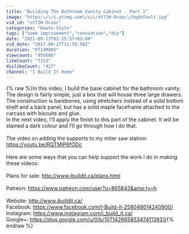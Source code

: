 ```yaml
---
title: "Building The Bathroom Vanity Cabinet - Part 1"
image: "https:\/\/i.ytimg.com\/vi\/oY73H-Ocooc\/hqdefault.jpg"
vid_id: "oY73H-Ocooc"
categories: "Howto-Style"
tags: ["home improvement","renovation","diy"]
date: "2021-09-23T02:25:57+03:00"
vid_date: "2017-08-27T11:56:50Z"
duration: "PT14M40S"
viewcount: "955686"
likeCount: "7153"
dislikeCount: "427"
channel: "I Build It Home"
---
```

{% raw %}In this video, I build the base cabinet for the bathroom vanity. The design is fairly simple, just a box that will house three large drawers. The construction is barebones, using stretchers instead of a solid bottom shelf and a back panel, but has a solid maple faceframe attached to the carcass with biscuits and glue.<br />In the next video, I'll apply the finish to this part of the cabinet. It will be stained a dark colour and I'll go through how I do that.<br /><br />The video on adding the supports to my miter saw station:<br /><a rel="nofollow" target="blank" href="https://youtu.be/RQTMjP6fODc">https://youtu.be/RQTMjP6fODc</a><br /><br />Here are some ways that you can help support the work I do in making these videos:<br /><br />Plans for sale: <a rel="nofollow" target="blank" href="http://www.ibuildit.ca/plans.html">http://www.ibuildit.ca/plans.html</a><br /><br />Patreon: <a rel="nofollow" target="blank" href="https://www.patreon.com/user?u=865843&amp;ty=h">https://www.patreon.com/user?u=865843&amp;ty=h</a><br /><br />Website: <a rel="nofollow" target="blank" href="http://www.ibuildit.ca/">http://www.ibuildit.ca/</a><br />Facebook: <a rel="nofollow" target="blank" href="https://www.facebook.com/I-Build-It-258048014240900/">https://www.facebook.com/I-Build-It-258048014240900/</a><br />Instagram: <a rel="nofollow" target="blank" href="https://www.instagram.com/i_build_it.ca/">https://www.instagram.com/i_build_it.ca/</a><br />Google+: <a rel="nofollow" target="blank" href="https://plus.google.com/u/0/b/107142665853474113931/">https://plus.google.com/u/0/b/107142665853474113931/</a>{% endraw %}
